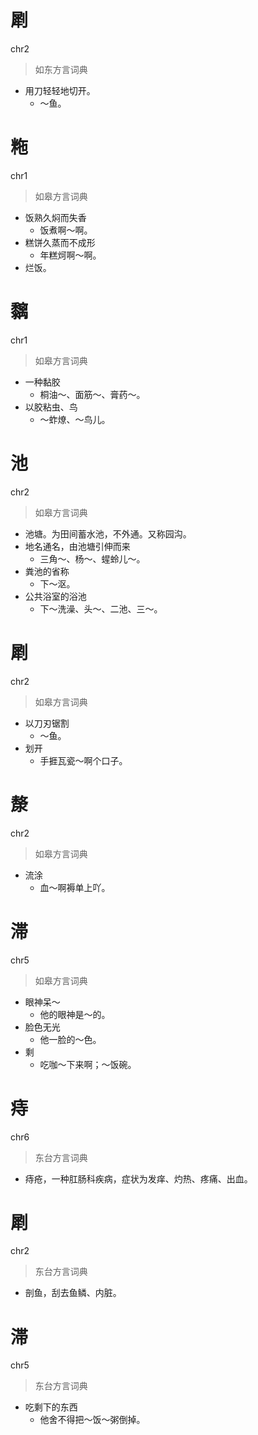 # 㓾
chr2
> 如东方言词典
- 用刀轻轻地切开。
  - ～鱼。

# 粚
chr1
> 如皋方言词典
- 饭熟久焖而失香
  - 饭煮啊～啊。
- 糕饼久蒸而不成形
  - 年糕炣啊～啊。
- 烂饭。

# 黐
chr1
> 如皋方言词典
- 一种黏胶
  - 桐油～、面筋～、膏药～。
- 以胶粘虫、鸟
  - ～蚱燎、～鸟儿。

# 池
chr2
> 如皋方言词典
- 池塘。为田间蓄水池，不外通。又称园沟。
- 地名通名，由池塘引伸而来
  - 三角～、杨～、䗌蛉儿～。
- 粪池的省称
  - 下～沤。
- 公共浴室的浴池
  - 下～洗澡、头～、二池、三～。

# 㓾
chr2
> 如皋方言词典
- 以刀刃锯割
  - ～鱼。
- 划开
  - 手捱瓦瓷～啊个口子。

# 漦
chr2
> 如皋方言词典
- 流涂
  - 血～啊褥单上吖。

# 滞
chr5
> 如皋方言词典
- 眼神呆～
  - 他的眼神是～的。
- 脸色无光
  - 他一脸的～色。
- 剩
  - 吃咖～下来啊；～饭碗。

# 痔
chr6
> 东台方言词典
- 痔疮，一种肛肠科疾病，症状为发痒、灼热、疼痛、出血。

# 㓾
chr2
> 东台方言词典
- 剖鱼，刮去鱼鳞、内脏。

# 滞
chr5
> 东台方言词典
- 吃剩下的东西
  - 他舍不得把～饭～粥倒掉。
